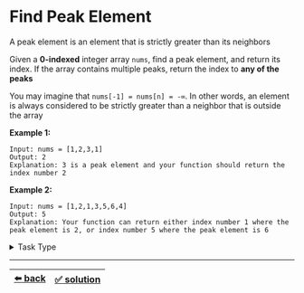 # Find Peak Element

A peak element is an element that is strictly greater than its neighbors

Given a __0-indexed__ integer array `nums`, find a peak element, and return its index. If the array contains multiple peaks, return the index to __any of the peaks__

You may imagine that `nums[-1] = nums[n] = -∞`. In other words, an element is always considered to be strictly greater than a neighbor that is outside the array

__Example 1:__

```
Input: nums = [1,2,3,1]
Output: 2
Explanation: 3 is a peak element and your function should return the index number 2
```

__Example 2:__

```
Input: nums = [1,2,1,3,5,6,4]
Output: 5
Explanation: Your function can return either index number 1 where the peak element is 2, or index number 5 where the peak element is 6
```

<details>

<summary>Task Type</summary>

This is simply a type of task where we iterate an array using one pointer (pointer is when we save number to variable like `i` and use `i` as an index of the array and increment `i` per iteration) and get the solution

We have already seen a similar task called [Love Triangle](../../cheatsheet/love-triangles.js). To solve that task we also simply iterate an array (and do certain things as we iterate it of course)

_Note:_ in the Love Triangle task as we iterate the array we also employ a technique where we use _values_ of elements of the array as _indexes_ (in order to check if there is a cycle)

</details>

---

| [:arrow_left: back](../task-type.md) | [:white_check_mark: solution](./solution.js) |
| :---: | :---: |
